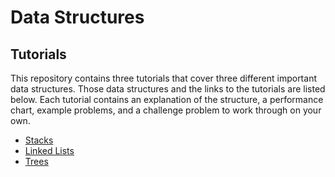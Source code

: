 # Data Structures

## Tutorials

This repository contains three tutorials that cover three different important data structures. Those data structures and the links to the tutorials are listed below. Each tutorial contains an explanation of the structure, a performance chart, example problems, and a challenge problem to work through on your own.

* [Stacks](stacks.md)
* [Linked Lists](linkedlists.md)
* [Trees](trees.md)

